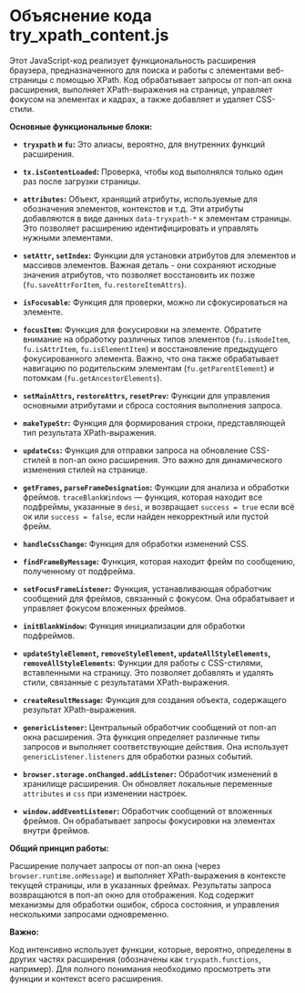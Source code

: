 # Объяснение кода try_xpath_content.js

Этот JavaScript-код реализует функциональность расширения браузера, предназначенного для поиска и работы с элементами веб-страницы с помощью XPath.  Код обрабатывает запросы от поп-ап окна расширения, выполняет XPath-выражения на странице, управляет фокусом на элементах и кадрах, а также добавляет и удаляет CSS-стили.

**Основные функциональные блоки:**

* **`tryxpath` и `fu`:**  Это алиасы, вероятно, для внутренних функций расширения.

* **`tx.isContentLoaded`:**  Проверка, чтобы код выполнялся только один раз после загрузки страницы.

* **`attributes`:** Объект, хранящий атрибуты, используемые для обозначения элементов, контекстов и т.д.  Эти атрибуты добавляются в виде данных `data-tryxpath-*` к элементам страницы. Это позволяет расширению идентифицировать и управлять нужными элементами.

* **`setAttr`, `setIndex`:** Функции для установки атрибутов для элементов и массивов элементов.  Важная деталь - они сохраняют исходные значения атрибутов, что позволяет восстановить их позже (`fu.saveAttrForItem`, `fu.restoreItemAttrs`).

* **`isFocusable`:** Функция для проверки, можно ли сфокусироваться на элементе.

* **`focusItem`:** Функция для фокусировки на элементе.  Обратите внимание на обработку различных типов элементов (`fu.isNodeItem`, `fu.isAttrItem`, `fu.isElementItem`) и восстановление предыдущего фокусированного элемента. Важно, что она также обрабатывает навигацию по родительским элементам (`fu.getParentElement`) и потомкам (`fu.getAncestorElements`).

* **`setMainAttrs`, `restoreAttrs`, `resetPrev`:** Функции для управления основными атрибутами и сброса состояния выполнения запроса.

* **`makeTypeStr`:** Функция для формирования строки, представляющей тип результата XPath-выражения.

* **`updateCss`:** Функция для отправки запроса на обновление CSS-стилей в поп-ап окно расширения. Это важно для динамического изменения стилей на странице.

* **`getFrames`, `parseFrameDesignation`:**  Функции для анализа и обработки фреймов. `traceBlankWindows` — функция, которая находит все подфреймы, указанные в `desi`, и возвращает `success = true` если всё ок или `success = false`, если найден некорректный или пустой фрейм.

* **`handleCssChange`:** Функция для обработки изменений CSS.

* **`findFrameByMessage`:** Функция, которая находит фрейм по сообщению, полученному от подфрейма.

* **`setFocusFrameListener`:** Функция, устанавливающая обработчик сообщений для фреймов, связанный с фокусом. Она обрабатывает и управляет фокусом вложенных фреймов.

* **`initBlankWindow`:** Функция инициализации для обработки подфреймов.

* **`updateStyleElement`, `removeStyleElement`, `updateAllStyleElements`, `removeAllStyleElements`:**  Функции для работы с CSS-стилями, вставленными на страницу. Это позволяет добавлять и удалять стили, связанные с результатами XPath-выражения.

* **`createResultMessage`:** Функция для создания объекта, содержащего результат XPath-выражения.

* **`genericListener`:**  Центральный обработчик сообщений от поп-ап окна расширения. Эта функция определяет различные типы запросов и выполняет соответствующие действия. Она использует `genericListener.listeners` для обработки разных событий.

* **`browser.storage.onChanged.addListener`:** Обработчик изменений в хранилище расширения.  Он обновляет локальные переменные `attributes` и `css` при изменении настроек.

* **`window.addEventListener`:**  Обработчик сообщений от вложенных фреймов. Он обрабатывает запросы фокусировки на элементах внутри фреймов.


**Общий принцип работы:**

Расширение получает запросы от поп-ап окна (через `browser.runtime.onMessage`) и выполняет XPath-выражения в контексте текущей страницы, или в указанных фреймах. Результаты запроса возвращаются в поп-ап окно для отображения. Код содержит механизмы для обработки ошибок, сброса состояния, и управления несколькими запросами одновременно.

**Важно:**

Код интенсивно использует функции, которые, вероятно, определены в других частях расширения (обозначены как `tryxpath.functions`, например).  Для полного понимания необходимо просмотреть эти функции и контекст всего расширения.